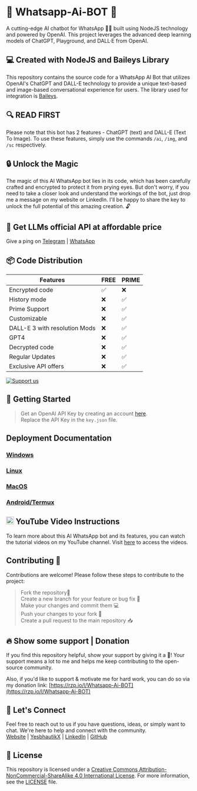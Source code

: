 # 💬 Whatsapp-Ai-BOT 🤖


A cutting-edge AI chatbot for WhatsApp 🤖💬 built using NodeJS technology and powered by OpenAI. This project leverages the advanced deep learning models of ChatGPT, Playground, and DALL·E from OpenAI.

## 💻 Created with NodeJS and Baileys Library
This repository contains the source code for a WhatsApp AI Bot that utilizes OpenAI's ChatGPT and DALL-E technology to provide a unique text-based and image-based conversational experience for users. The library used for integration is [Baileys](https://github.com/WhiskeySockets/Baileys). 

## 🔍 READ FIRST
Please note that this bot has 2 features - ChatGPT (text) and DALL-E (Text To Image). To use these features, simply use the commands `/ai`, `/img`, and `/sc` respectively.

## 🔒 Unlock the Magic

The magic of this AI WhatsApp bot lies in its code, which has been carefully crafted and encrypted to protect it from prying eyes. But don't worry, if you need to take a closer look and understand the workings of the bot, just drop me a message on my website or LinkedIn. I'll be happy to share the key to unlock the full potential of this amazing creation. 🔓

## 🔴 Get LLMs official API at affordable price

Give a ping on [Telegram](https://t.me/yesbhautik) | [WhatsApp](https://wa.me/+916353586391)

## 📦 Code Distribution

| Features                                              | FREE         | PRIME        |
|-------------------------------------------------------|--------------|--------------|
| Encrypted code           | ✅           | ❌           |
| History mode    | ❌           | ✅           |
| Prime Support    | ❌           | ✅           |
| Customizable    | ❌           | ✅           |
| DALL-E 3 with resolution Mods    | ❌           | ✅           |
| GPT4    | ❌           | ✅           |
| Decrypted code    | ❌           | ✅           |
| Regular Updates    | ❌           | ✅           |
| Exclusive API offers    | ❌           | ✅           |

[![Support us](https://img.shields.io/badge/-Support%20us-blue?style=for-the-badge&logo=razorpay)](https://go.yesbhautik.co.in/prime-purchase)

## 🚀 Getting Started

   > Get an OpenAI API Key by creating an account [here](https://go.yesbhautik.co.in/l76e5p). <br>
   > Replace the API Key in the `key.json` file.

## Deployment Documentation

### [Windows](https://github.com/yesbhautik/Whatsapp-Ai-BOT/blob/main/Docs/Deployment/Windows.md)</br>
   
### [Linux](https://github.com/yesbhautik/Whatsapp-Ai-BOT/blob/main/Docs/Deployment/Linux.md)</br>

### [MacOS](https://github.com/yesbhautik/Whatsapp-Ai-BOT/blob/main/Docs/Deployment/MacOS.md)

### [Android/Termux](https://github.com/yesbhautik/Whatsapp-Ai-BOT/blob/main/Docs/Deployment/Android.md)<br>

## <img src="youtube.png" alt="Donate" width="21"> YouTube Video Instructions

To learn more about this AI WhatsApp bot and its features, you can watch the tutorial videos on my YouTube channel. Visit [here](https://youtu.be/4lk6IMZ544s) to access the videos.

## Contributing 🤝
Contributions are welcome! Please follow these steps to contribute to the project:

   > Fork the repository🍴 <br>
   > Create a new branch for your feature or bug fix 🌿 <br>
   > Make your changes and commit them 💻 <br>
   > Push your changes to your fork 🚀 <br>
   > Create a pull request to the main repository 📥 <br>

## 🔥 Show some support | Donation
If you find this repository helpful, show your support by giving it a 🌟! Your support means a lot to me and helps me keep contributing to the open-source community.

Also, if you'd like to support & motivate me for hard work, you can do so via my donation link: [https://rzp.io/l/Whatsapp-Ai-BOT](https://rzp.io/l/Whatsapp-Ai-BOT)
<br>

## 💬 Let's Connect
Feel free to reach out to us if you have questions, ideas, or simply want to chat. We're here to help and connect with the community. <br>
[Website](https://yesbhautik.co.in/) | [YesbhautikX](https://yesbhautikx.co.in/) | [LinkedIn](https://www.linkedin.com/in/yesbhautik) | [GitHub](https://github.com/yesbhautik)

## 📜 License
This repository is licensed under a [Creative Commons Attribution-NonCommercial-ShareAlike 4.0 International License](http://creativecommons.org/licenses/by-nc-sa/4.0/). For more information, see the [LICENSE](LICENSE) file.
